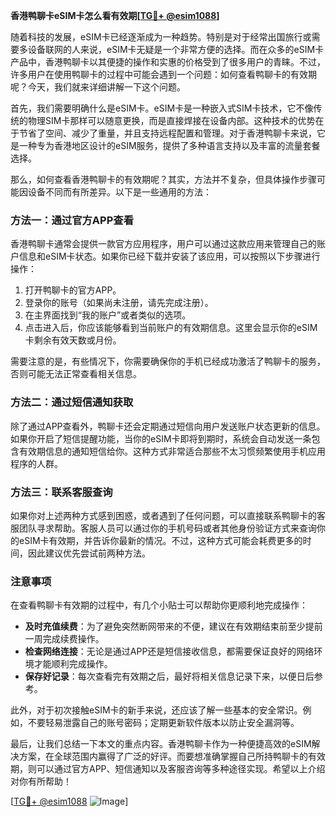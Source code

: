 **香港鸭聊卡eSIM卡怎么看有效期[[TG💪+ @esim1088](https://t.me/s/esim1088)]**

随着科技的发展，eSIM卡已经逐渐成为一种趋势。特别是对于经常出国旅行或需要多设备联网的人来说，eSIM卡无疑是一个非常方便的选择。而在众多的eSIM卡产品中，香港鸭聊卡以其便捷的操作和实惠的价格受到了很多用户的青睐。不过，许多用户在使用鸭聊卡的过程中可能会遇到一个问题：如何查看鸭聊卡的有效期呢？今天，我们就来详细讲解一下这个问题。

首先，我们需要明确什么是eSIM卡。eSIM卡是一种嵌入式SIM卡技术，它不像传统的物理SIM卡那样可以随意更换，而是直接焊接在设备内部。这种技术的优势在于节省了空间、减少了重量，并且支持远程配置和管理。对于香港鸭聊卡来说，它是一种专为香港地区设计的eSIM服务，提供了多种语言支持以及丰富的流量套餐选择。

那么，如何查看香港鸭聊卡的有效期呢？其实，方法并不复杂，但具体操作步骤可能因设备不同而有所差异。以下是一些通用的方法：

### 方法一：通过官方APP查看

香港鸭聊卡通常会提供一款官方应用程序，用户可以通过这款应用来管理自己的账户信息和eSIM卡状态。如果你已经下载并安装了该应用，可以按照以下步骤进行操作：

1. 打开鸭聊卡的官方APP。
2. 登录你的账号（如果尚未注册，请先完成注册）。
3. 在主界面找到“我的账户”或者类似的选项。
4. 点击进入后，你应该能够看到当前账户的有效期信息。这里会显示你的eSIM卡剩余有效天数或月份。

需要注意的是，有些情况下，你需要确保你的手机已经成功激活了鸭聊卡的服务，否则可能无法正常查看相关信息。

### 方法二：通过短信通知获取

除了通过APP查看外，鸭聊卡还会定期通过短信向用户发送账户状态更新的信息。如果你开启了短信提醒功能，当你的eSIM卡即将到期时，系统会自动发送一条包含有效期信息的通知短信给你。这种方式非常适合那些不太习惯频繁使用手机应用程序的人群。

### 方法三：联系客服查询

如果你对上述两种方式感到困惑，或者遇到了任何问题，可以直接联系鸭聊卡的客服团队寻求帮助。客服人员可以通过你的手机号码或者其他身份验证方式来查询你的eSIM卡有效期，并告诉你最新的情况。不过，这种方式可能会耗费更多的时间，因此建议优先尝试前两种方法。

### 注意事项

在查看鸭聊卡有效期的过程中，有几个小贴士可以帮助你更顺利地完成操作：

- **及时充值续费**：为了避免突然断网带来的不便，建议在有效期结束前至少提前一周完成续费操作。
- **检查网络连接**：无论是通过APP还是短信接收信息，都需要保证良好的网络环境才能顺利完成操作。
- **保存好记录**：每次查看完有效期之后，最好将相关信息记录下来，以便日后参考。

此外，对于初次接触eSIM卡的新手来说，还应该了解一些基本的安全常识。例如，不要轻易泄露自己的账号密码；定期更新软件版本以防止安全漏洞等。

最后，让我们总结一下本文的重点内容。香港鸭聊卡作为一种便捷高效的eSIM解决方案，在全球范围内赢得了广泛的好评。而要想准确掌握自己所持鸭聊卡的有效期，则可以通过官方APP、短信通知以及客服咨询等多种途径实现。希望以上介绍对你有所帮助！

[[TG💪+ @esim1088](https://t.me/s/esim1088) ![Image](https://i.postimg.cc/4NQfJmqS/Snipaste-2025-05-13-00-14-12.png)]
